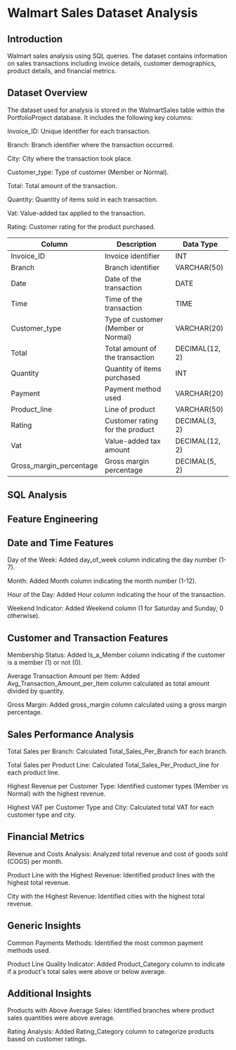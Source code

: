 # Walmart Sales Dataset Analysis

## Introduction
Walmart sales analysis using SQL queries. 
The dataset contains information on sales transactions including invoice details, customer demographics, product details, and financial metrics.

## Dataset Overview
The dataset used for analysis is stored in the WalmartSales table within the PortfolioProject database. It includes the following key columns:

Invoice_ID: Unique identifier for each transaction.

Branch: Branch identifier where the transaction occurred.

City: City where the transaction took place.

Customer_type: Type of customer (Member or Normal).

Total: Total amount of the transaction.

Quantity: Quantity of items sold in each transaction.

Vat: Value-added tax applied to the transaction.

Rating: Customer rating for the product purchased.

| Column                        | Description                                               | Data Type         |
|-------------------------------|-----------------------------------------------------------|-------------------|
| Invoice_ID                    | Invoice identifier                                        | INT               |
| Branch                        | Branch identifier                                         | VARCHAR(50)       |
| Date                          | Date of the transaction                                   | DATE              |
| Time                          | Time of the transaction                                   | TIME              |
| Customer_type                 | Type of customer (Member or Normal)                       | VARCHAR(20)       |
| Total                         | Total amount of the transaction                           | DECIMAL(12, 2)    |
| Quantity                      | Quantity of items purchased                               | INT               |
| Payment                       | Payment method used                                       | VARCHAR(20)       |
| Product_line                  | Line of product                                           | VARCHAR(50)       |
| Rating                        | Customer rating for the product                           | DECIMAL(3, 2)     |
| Vat                           | Value-added tax amount                                    | DECIMAL(12, 2)    |
| Gross_margin_percentage       | Gross margin percentage                                   | DECIMAL(5, 2)     |
## SQL Analysis
## Feature Engineering
## Date and Time Features
Day of the Week: Added day_of_week column indicating the day number (1-7).

Month: Added Month column indicating the month number (1-12).

Hour of the Day: Added Hour column indicating the hour of the transaction.

Weekend Indicator: Added Weekend column (1 for Saturday and Sunday, 0 otherwise).

## Customer and Transaction Features
Membership Status: Added Is_a_Member column indicating if the customer is a member (1) or not (0).

Average Transaction Amount per Item: Added Avg_Transaction_Amount_per_Item column calculated as total amount divided by quantity.

Gross Margin: Added gross_margin column calculated using a gross margin percentage.

## Sales Performance Analysis
Total Sales per Branch: Calculated Total_Sales_Per_Branch for each branch.

Total Sales per Product Line: Calculated Total_Sales_Per_Product_line for each product line.

Highest Revenue per Customer Type: Identified customer types (Member vs Normal) with the highest revenue.

Highest VAT per Customer Type and City: Calculated total VAT for each customer type and city.

## Financial Metrics
Revenue and Costs Analysis: Analyzed total revenue and cost of goods sold (COGS) per month.

Product Line with the Highest Revenue: Identified product lines with the highest total revenue.

City with the Highest Revenue: Identified cities with the highest total revenue.

## Generic Insights
Common Payments Methods: Identified the most common payment methods used.

Product Line Quality Indicator: Added Product_Category column to indicate if a product's total sales were above or below average.

## Additional Insights
Products with Above Average Sales: Identified branches where product sales quantities were above average.

Rating Analysis: Added Rating_Category column to categorize products based on customer ratings.
